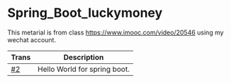 # Spring_Boot_luckymoney

This metarial is from class https://www.imooc.com/video/20546 using my wechat account. 

| Trans | Description |
| ----- | ----- |
| [#2](https://github.com/DapengJin/Spring_Boot_luckymoney/pull/2) | Hello World for spring boot. |
